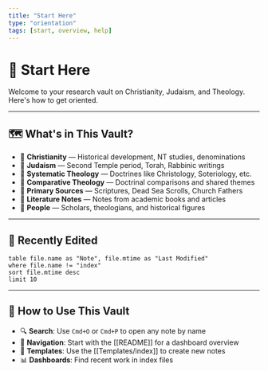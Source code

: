 ```yaml
---
title: "Start Here"
type: "orientation"
tags: [start, overview, help]
---
```


# 🚀 Start Here

Welcome to your research vault on Christianity, Judaism, and Theology. Here's how to get oriented.

---

## 🗺 What's in This Vault?

- 📁 **Christianity** — Historical development, NT studies, denominations
- 📁 **Judaism** — Second Temple period, Torah, Rabbinic writings
- 📁 **Systematic Theology** — Doctrines like Christology, Soteriology, etc.
- 📁 **Comparative Theology** — Doctrinal comparisons and shared themes
- 📁 **Primary Sources** — Scriptures, Dead Sea Scrolls, Church Fathers
- 📁 **Literature Notes** — Notes from academic books and articles
- 📁 **People** — Scholars, theologians, and historical figures

---
## 📄 Recently Edited
```dataview
table file.name as "Note", file.mtime as "Last Modified"
where file.name != "index"
sort file.mtime desc
limit 10
```


---

## 🧰 How to Use This Vault

- 🔍 **Search**: Use `Cmd+O` or `Cmd+P` to open any note by name
- 🧭 **Navigation**: Start with the [[README]] for a dashboard overview
- 🧩 **Templates**: Use the [[Templates/index]] to create new notes
- 📊 **Dashboards**: Find recent work in index files
